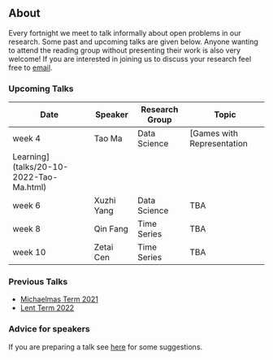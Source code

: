 ## About

Every fortnight we meet to talk informally about open problems in our research. Some past and upcoming talks are given below. Anyone wanting to attend the reading group without presenting their work is also very welcome! If you are interested in joining us to discuss your research feel free to [email](mailto:s.a.gavioli-akilagun@lse.ac.uk).

### Upcoming Talks

| Date | Speaker | Research Group | Topic |
|---|---|---|---|
| week 4 | Tao Ma | Data Science | [Games with Representation 
Learning](talks/20-10-2022-Tao-Ma.html) |
| week 6 | Xuzhi Yang | Data Science | TBA |
| week 8 | Qin Fang | Time Series | TBA |
| week 10 | Zetai Cen | Time Series | TBA |

### Previous Talks

* [Michaelmas Term 2021](past_terms/MT-2021.html)
* [Lent Term 2022](past_terms/LT-2022.html)

### Advice for speakers

If you are preparing a talk see [here](advice-for-talks.html) for some suggestions.
